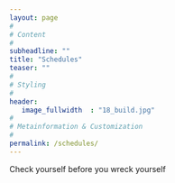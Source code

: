 ```yaml
---
layout: page
#
# Content
#
subheadline: ""
title: "Schedules"
teaser: ""
#
# Styling
#
header:
   image_fullwidth  : "18_build.jpg"
#
# Metainformation & Customization
#
permalink: /schedules/
---
```


Check yourself before you wreck yourself
